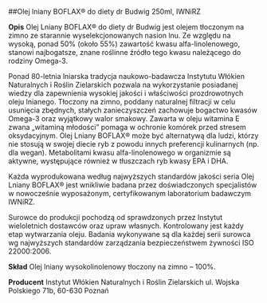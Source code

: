 ##Olej lniany BOFLAX® do diety dr Budwig 250ml, IWNiRZ

**Opis** Olej Lniany BOFLAX® do diety dr Budwig jest olejem tłoczonym na zimno ze starannie wyselekcjonowanych nasion lnu. Ze względu na wysoką, ponad 50% (około 55%) zawartość kwasu alfa-linolenowego, stanowi najbogatsze, znane roślinne źródło tego kwasu należącego do rodziny Omega-3.

Ponad 80-letnia lniarska tradycja naukowo-badawcza Instytutu Włókien Naturalnych i Roślin Zielarskich pozwala na wykorzystanie posiadanej wiedzy dla zapewnienia wysokiej jakości i właściwości prozdrowotnych oleju lnianego. Tłoczony na zimno, poddany naturalnej filtracji w celu usunięcia zbędnych, stałych zanieczyszczeń zachowuje bogactwo kwasów Omega-3 oraz wyjątkowy walor smakowy. Zawarta w oleju witamina E zwana „witaminą młodości” pomaga w ochronie komórek przed stresem oksydacyjnym.
Olej Lniany BOFLAX® może być alternatywą dla ludzi, którzy nie stosują w swojej diecie ryb z powodu innych preferencji kulinarnych (np. dla wegan). Metabolitami kwasu alfa-linolenowego w organizmie są aktywne, występujące również w tłuszczach ryb kwasy EPA i DHA.

Każda wyprodukowana według najwyższych standardów jakości seria Olej Lniany BOFLAX® jest wnikliwie badana przez doświadczonych specjalistów w nowocześnie wyposażonym, certyfikowanym laboratorium badawczym IWNiRZ.

Surowce do produkcji pochodzą od sprawdzonych przez Instytut wieloletnich dostawców oraz upraw własnych. Kontrolowany jest każdy etap wytwarzania oleju. Badania wykonywane są dla każdej serii surowca wg najwyższych standardów zarządzania bezpieczeństwem żywności ISO 22000:2006.

**Skład** Olej lniany wysokolinolenowy tłoczony na zimno – 100%.

**Producent** Instytut Włókien Naturalnych i Roślin Zielarskich
ul. Wojska Polskiego 71b, 60-630 Poznań
